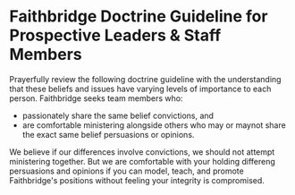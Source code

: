 # Faithbridge Doctrine Guideline for Prospective Leaders & Staff Members

Prayerfully review the following doctrine guideline with the understanding that these beliefs and issues have varying levels of importance to each person. Faithbridge seeks team members who:

- passionately share the same belief convictions, and
- are comfortable ministering alongside others who may or maynot share the exact same belief persuasions or opinions.

We believe if our differences involve convictions, we should not attempt ministering together. But we are comfortable with your holding differeng persuasions and opinions if you can model, teach, and promote Faithbridge's positions without feeling your integrity is compromised.
